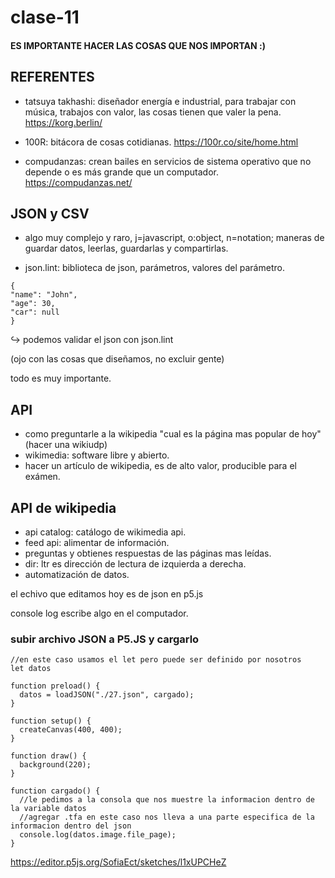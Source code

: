 # clase-11

#### ES IMPORTANTE HACER LAS COSAS QUE NOS IMPORTAN :)

## REFERENTES

- tatsuya takhashi: diseñador energía e industrial, para trabajar con música, trabajos con valor, las cosas tienen que valer la pena.   https://korg.berlin/  

- 100R: bitácora de cosas cotidianas.  https://100r.co/site/home.html

- compudanzas: crean bailes en servicios de sistema operativo que no depende o es más grande que un computador.  https://compudanzas.net/

## __JSON__ y __CSV__

- algo muy complejo y raro, j=javascript, o:object, n=notation; maneras de guardar datos, leerlas, guardarlas y compartirlas.

- json.lint: biblioteca de json, parámetros, valores del parámetro.

```
{
"name": "John",
"age": 30,
"car": null
}
```
↪ podemos validar el json con json.lint

(ojo con las cosas que diseñamos, no excluir gente)

todo es muy importante.

## API

- como preguntarle a la wikipedia "cual es la página mas popular de hoy" (hacer una wikiudp)
- wikimedia: software libre y abierto.
- hacer un artículo de wikipedia, es de alto valor, producible para el exámen.

## API de wikipedia

- api catalog: catálogo de wikimedia api.
- feed api: alimentar de información.
- preguntas y obtienes respuestas de las páginas mas leídas.
- dir: ltr es dirección de lectura de izquierda a derecha.
- automatización de datos.

el echivo que editamos hoy es de json en p5.js

console log escribe algo en el computador.

### subir archivo JSON a P5.JS y cargarlo

```
//en este caso usamos el let pero puede ser definido por nosotros
let datos

function preload() {
  datos = loadJSON("./27.json", cargado);
}

function setup() {
  createCanvas(400, 400);
}

function draw() {
  background(220);
}

function cargado() {
  //le pedimos a la consola que nos muestre la informacion dentro de la variable datos
  //agregar .tfa en este caso nos lleva a una parte especifica de la informacion dentro del json
  console.log(datos.image.file_page);
}
```

https://editor.p5js.org/SofiaEct/sketches/l1xUPCHeZ
